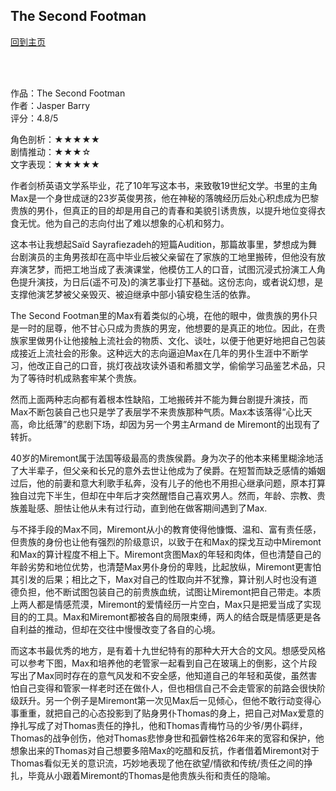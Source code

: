 ## The Second Footman
[回到主页](https://boheme130.github.io/Fiction.git.io/)

<br>
<br>

作品：The Second Footman<br>
作者：Jasper Barry<br>
评分：4.8/5<br>

角色剖析：★★★★★<br>
剧情推动：★★★☆<br>
文字表现：★★★★★<br>

作者剑桥英语文学系毕业，花了10年写这本书，来致敬19世纪文学。书里的主角Max是一个身世成谜的23岁英俊男孩，他在神秘的落魄经历后处心积虑成为巴黎贵族的男仆，但真正的目的却是用自己的青春和美貌引诱贵族，以提升地位变得衣食无忧。他为自己的志向付出了难以想象的心机和努力。

这本书让我想起Saïd Sayrafiezadeh的短篇Audition，那篇故事里，梦想成为舞台剧演员的主角男孩却在高中毕业后被父亲留在了家族的工地里搬砖，但他没有放弃演艺梦，而把工地当成了表演课堂，他模仿工人的口音，试图沉浸式扮演工人角色提升演技，为日后(遥不可及)的演艺事业打下基础。这份志向，或者说幻想，是支撑他演艺梦被父亲毁灭、被迫继承中部小镇安稳生活的依靠。

The Second Footman里的Max有着类似的心境，在他的眼中，做贵族的男仆只是一时的屈尊，他不甘心只成为贵族的男宠，他想要的是真正的地位。因此，在贵族家里做男仆让他接触上流社会的物质、文化、谈吐，以便于他更好地把自己包装成接近上流社会的形象。这种远大的志向逼迫Max在几年的男仆生涯中不断学习，他改正自己的口音，挑灯夜战攻读外语和希腊文学，偷偷学习品鉴艺术品，只为了等待时机成熟套牢某个贵族。

然而上面两种志向都有着根本性缺陷，工地搬砖并不能为舞台剧提升演技，而Max不断包装自己也只是学了表层学不来贵族那种气质。Max本该落得“心比天高，命比纸薄”的悲剧下场，却因为另一个男主Armand de Miremont的出现有了转折。

40岁的Miremont属于法国等级最高的贵族侯爵。身为次子的他本来稀里糊涂地活了大半辈子，但父亲和长兄的意外去世让他成为了侯爵。在短暂而缺乏感情的婚姻过后，他的前妻和意大利歌手私奔，没有儿子的他也不用担心继承问题，原本打算独自过完下半生，但却在中年后才突然醒悟自己喜欢男人。然而，年龄、宗教、贵族羞耻感、胆怯让他从未有过行动，直到他在做客期间遇到了Max. 

与不择手段的Max不同，Miremont从小的教育使得他慷慨、温和、富有责任感，但贵族的身份也让他有强烈的阶级意识，以致于在和Max的探戈互动中Miremont和Max的算计程度不相上下。Miremont贪图Max的年轻和肉体，但也清楚自己的年龄劣势和地位优势，也清楚Max男仆身份的卑贱，比起放纵，Miremont更害怕其引发的后果；相比之下，Max对自己的性取向并不犹豫，算计别人时也没有道德负担，他不断试图包装自己的前贵族血统，试图让Miremont把自己带走。本质上两人都是情感荒漠，Miremont的爱情经历一片空白，Max只是把爱当成了实现目的的工具。Max和Miremont都被各自的局限束缚，两人的结合既是情感更是各自利益的推动，但却在交往中慢慢改变了各自的心境。

而这本书最优秀的地方，是有着十九世纪特有的那种大开大合的文风。想感受风格可以参考下图，Max和培养他的老管家一起看到自己在玻璃上的倒影，这个片段写出了Max同时存在的意气风发和不安全感，他知道自己的年轻和英俊，虽然害怕自己变得和管家一样老时还在做仆人，但也相信自己不会走管家的前路会很快阶级跃升。另一个例子是Miremont第一次见Max后一见倾心，但他不敢行动变得心事重重，就把自己的心态投影到了贴身男仆Thomas的身上，把自己对Max爱意的挣扎写成了对Thomas责任的挣扎，他和Thomas青梅竹马的少爷/男仆羁绊，Thomas的战争创伤，他对Thomas悲惨身世和孤僻性格26年来的宽容和保护，他想象出来的Thomas对自己想要多陪Max的吃醋和反抗，作者借着Miremont对于Thomas看似无关的意识流，巧妙地表现了他在欲望/情欲和传统/责任之间的挣扎，毕竟从小跟着Miremont的Thomas是他贵族头衔和责任的隐喻。